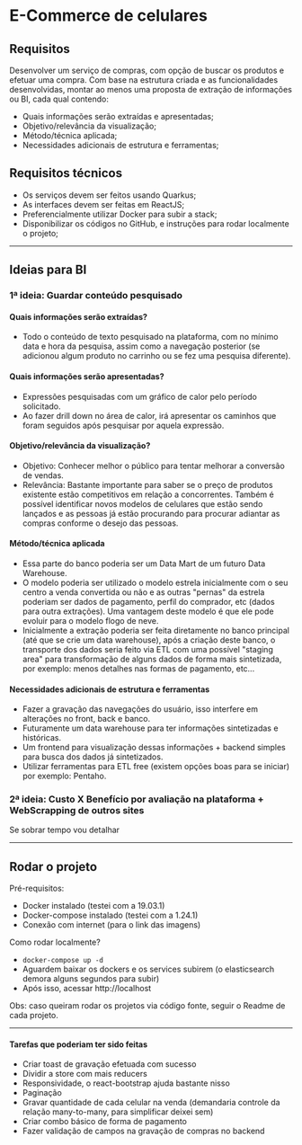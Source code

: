 # E-Commerce de celulares

## Requisitos
Desenvolver um serviço de compras, com opção de buscar os produtos e efetuar uma compra.
Com base na estrutura criada e as funcionalidades desenvolvidas, montar ao menos uma proposta de extração de informações ou BI, cada qual contendo:
- Quais informações serão extraídas e apresentadas;
- Objetivo/relevância da visualização;
- Método/técnica aplicada;
- Necessidades adicionais de estrutura e ferramentas;


## Requisitos técnicos
- Os serviços devem ser feitos usando Quarkus;
- As interfaces devem ser feitas em ReactJS;
- Preferencialmente utilizar Docker para subir a stack;
- Disponibilizar os códigos no GitHub, e instruções para rodar localmente o projeto;

---

## Ideias para BI

### 1ª ideia: Guardar conteúdo pesquisado
#### Quais informações serão extraídas?
- Todo o conteúdo de texto pesquisado na plataforma, com no mínimo data e hora da pesquisa, assim como a navegação posterior 
(se adicionou algum produto no carrinho ou se fez uma pesquisa diferente).
#### Quais informações serão apresentadas?
- Expressões pesquisadas com um gráfico de calor pelo período solicitado.
- Ao fazer drill down no área de calor, irá apresentar os caminhos que foram seguidos após pesquisar por aquela expressão.
#### Objetivo/relevância da visualização?
- Objetivo: Conhecer melhor o público para tentar melhorar a conversão de vendas.
- Relevância: Bastante importante para saber se o preço de produtos existente estão competitivos em relação a concorrentes.
Também é possível identificar novos modelos de celulares que estão sendo lançados e as pessoas já estão procurando para 
procurar adiantar as compras conforme o desejo das pessoas.
#### Método/técnica aplicada
- Essa parte do banco poderia ser um Data Mart de um futuro Data Warehouse.
- O modelo poderia ser utilizado o modelo estrela inicialmente com o seu centro a venda convertida ou não e as outras "pernas"
da estrela poderiam ser dados de pagamento, perfil do comprador, etc (dados para outra extrações). Uma vantagem deste modelo
é que ele pode evoluir para o modelo flogo de neve.
- Inicialmente a extração poderia ser feita diretamente no banco principal (até que se crie um data warehouse),
após a criação deste banco, o transporte dos dados seria feito via ETL com uma possível "staging area" para transformação
de alguns dados de forma mais sintetizada, por exemplo: menos detalhes nas formas de pagamento, etc...
#### Necessidades adicionais de estrutura e ferramentas
- Fazer a gravação das navegações do usuário, isso interfere em alterações no front, back e banco.
- Futuramente um data warehouse para ter informações sintetizadas e históricas.
- Um frontend para visualização dessas informações + backend simples para busca dos dados já sintetizados.
- Utilizar ferramentas para ETL free (existem opções boas para se iniciar) por exemplo: Pentaho.

### 2ª ideia: Custo X Benefício por avaliação na plataforma + WebScrapping de outros sites
Se sobrar tempo vou detalhar

---

## Rodar o projeto

Pré-requisitos:
- Docker instalado (testei com a 19.03.1)
- Docker-compose instalado (testei com a 1.24.1)
- Conexão com internet (para o link das imagens)

Como rodar localmente?
- `docker-compose up -d`
- Aguardem baixar os dockers e os services subirem (o elasticsearch demora alguns segundos para subir)
- Após isso, acessar http://localhost

Obs: caso queiram rodar os projetos via código fonte, seguir o Readme de cada projeto.

---

#### Tarefas que poderiam ter sido feitas
- Criar toast de gravação efetuada com sucesso
- Dividir a store com mais reducers
- Responsividade, o react-bootstrap ajuda bastante nisso
- Paginação
- Gravar quantidade de cada celular na venda (demandaria controle da relação many-to-many, para simplificar deixei sem)
- Criar combo básico de forma de pagamento
- Fazer validação de campos na gravação de compras no backend